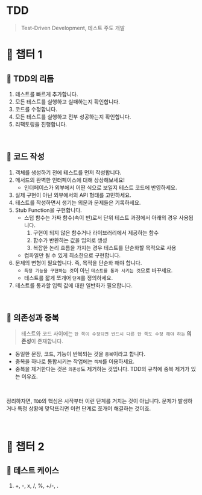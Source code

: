# TDD
> Test-Driven Development, 테스트 주도 개발

# 👊 챕터 1
## 🔖 TDD의 리듬
1. 테스트를 빠르게 추가합니다.
2. 모든 테스트를 실행하고 실패하는지 확인합니다.
3. 코드를 수정합니다.
4. 모든 테스트를 실행하고 전부 성공하는지 확인합니다.
5. 리팩토링을 진행합니다.

<br>

## 🔖 코드 작성
1. 객체를 생성하기 전에 테스트를 먼저 작성합니다.
2. 메서드의 완벽한 인터페이스에 대해 상상해보세요!
   - 인터페이스가 외부에서 어떤 식으로 보일지 테스트 코드에 반영하세요.
3. 실제 구현이 아닌 외부에서의 API 형태를 고민하세요.
4. 테스트를 작성하면서 생기는 의문과 문제들은 기록하세요.
5. Stub Function을 구현합니다.
   - 스텁 함수는 가짜 함수(속이 빈)로서 단위 테스트 과정에서 아래의 경우 사용됩니다.
     1. 구현이 되지 않은 함수거나 라이브러리에서 제공하는 함수
     2. 함수가 반환하는 값을 임의로 생성
     3. 복잡한 논리 흐름을 가지는 경우 테스트를 단순화할 목적으로 사용
   - 컴파일만 될 수 있게 최소한으로 구현합니다.
6. 문제의 변형이 필요합니다. 즉, 목적을 단순화 해야 합니다.
   - `특정 기능을 구현하는 것`이 아닌 `테스트를 통과 시키는 것`으로 바꾸세요.
   - 테스트를 잛게 쪼개어 `단계`를 정의하세요.
7. 테스트를 통과할 입력 값에 대한 일반화가 필요합니다.

<br>

## 🔖 의존성과 중복
> 테스트와 코드 사이에는 `한 쪽이 수정되면 반드시 다른 한 쪽도 수정 해야 하는` **의존성**이 존재합니다.

- 동일한 문장, 코드, 기능이 반복되는 것을 `중복`이라고 합니다.
- 중복을 하나로 통합시키는 작업에는 `객체`를 이용하세요.
- 중복을 제거한다는 것은 `의존성`도 제거하는 것입니다. TDD의 규칙에 중복 제거가 있는 이유죠.

<br>

정리하자면, `TDD`의 핵심은 시작부터 이런 단계를 거치는 것이 아닙니다. 문제가 발생하거나 특정 상황에 맞닥뜨리면 이런 단계로 쪼개어 해결하는 것이죠.

<br>

# 👊 챕터 2
## 🔖 테스트 케이스
1. +, -, x, /, %, +/-, .